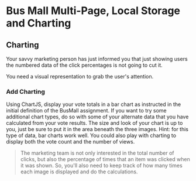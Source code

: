 # Bus Mall Multi-Page, Local Storage and Charting

## Charting

Your savvy marketing person has just informed you that just showing users the numbered data of the click percentages 
is not going to cut it.

You need a visual representation to grab the user's attention.

### Add Charting

Using ChartJS, display your vote totals in a bar chart as instructed in the initial definition of the BusMall assignment. 
If you want to try some additional chart types, do so with some of your alternate data that you have calculated 
from your vote results. The size and look of your chart is up to you, just be sure to put it in the area beneath the 
three images. Hint: for this type of data, bar charts work well. You could also play with charting to display both the 
vote count and the number of views.

> The marketing team is not only interested in the total number of clicks, but also the percentage of times that an item was clicked when it was shown. So, you'll also need to keep track of how many times each image is displayed and do the calculations.
